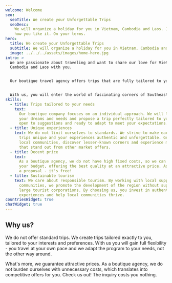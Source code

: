 ```yaml
---
welcome: Welcome
seo:
  seoTitle: We create your Unforgettable Trips
  seoDesc:
    We will organize a holiday for you in Vietnam, Cambodia and Laos. Just
    how you like it. On your terms.
hero:
  title: We create your Unforgettable Trips
  subtitle: We will organize a holiday for you in Vietnam, Cambodia and Laos. Just how you like it. On your terms.
  image: ../../../assets/images/home-hero.jpg
intro: >
  We are passionate about traveling and want to share our love for Vietnam,
  Cambodia and Laos with you.


  Our boutique travel agency offers trips that are fully tailored to your needs, exceeding the standards of what is available in mass travel agencies.


  With us, you will enter the world of fascinating corners of Southeast Asia, where you will experience true local culture and experience unforgettable adventures.
skills:
  - title: Trips tailored to your needs
    text:
      Our boutique company focuses on an individual approach. We will listen to
      your dreams and needs and propose a trip perfectly tailored to you. We are
      open to suggestions and ready to adapt to meet your expectations.
  - title: Unique experiences
    text: We do not limit ourselves to standards. We strive to make each of our
      trips unique and your experiences authentic and unforgettable. Get to know
      local communities, discover lesser-known corners and experience moments
      that stand out from other market offers.
  - title: Decent price
    text:
      As a boutique agency, we do not have high fixed costs, so we can adapt to
      your budget, offering the best quality at an attractive price. Ask us for
      a proposal - it's free!
  - title: Sustainable tourism
    text: We care about responsible tourism. By working with local suppliers and
      communities, we promote the development of the region without supporting
      large tourist corporations. By choosing us, you invest in authentic
      experiences and help local communities thrive.
countriesWidget: true
chatWidget: true
---
```


## Why us?

We do not offer standard trips. We create trips tailored exactly to you, tailored to your interests and preferences. With us you will gain full flexibility - you travel at your own pace and we adapt the program to your needs, not the other way around.

What's more, we guarantee attractive prices. As a boutique agency, we do not burden ourselves with unnecessary costs, which translates into competitive offers for you. Check us out! The inquiry costs you nothing.
